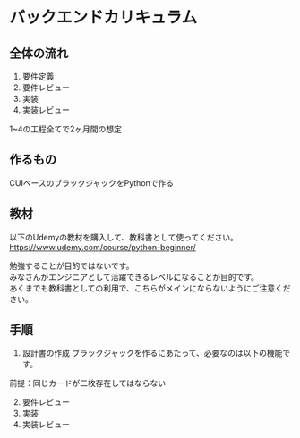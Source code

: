 # バックエンドカリキュラム

## 全体の流れ

1. 要件定義
2. 要件レビュー
3. 実装
4. 実装レビュー
  
1~4の工程全てで2ヶ月間の想定  
  
  
## 作るもの
CUIベースのブラックジャックをPythonで作る  
  
## 教材
以下のUdemyの教材を購入して、教科書として使ってください。  
https://www.udemy.com/course/python-beginner/  
  
勉強することが目的ではないです。  
みなさんがエンジニアとして活躍できるレベルになることが目的です。  
あくまでも教科書としての利用で、こちらがメインにならないようにご注意ください。
  
## 手順
1. 設計書の作成
ブラックジャックを作るにあたって、必要なのは以下の機能です。  
  
前提：同じカードが二枚存在してはならない  


2. 要件レビュー
3. 実装
4. 実装レビュー



  
  
  
    
  
  
  
  
  
  
    
  
  
  
  
  
  
  
